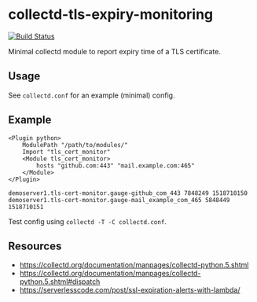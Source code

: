 # collectd-tls-expiry-monitoring

[![Build Status](https://travis-ci.org/stefan2904/collectd-tls-expiry-monitor.svg?branch=master)](https://travis-ci.org/stefan2904/collectd-tls-expiry-monitor)

Minimal collectd module to report expiry time of a TLS certificate.


## Usage

See `collectd.conf` for an example (minimal) config.


## Example

```
<Plugin python>
    ModulePath "/path/to/modules/"
    Import "tls_cert_monitor"
    <Module tls_cert_monitor>
        hosts "github.com:443" "mail.example.com:465"
    </Module>
</Plugin>
```

```
demoserver1.tls-cert-monitor.gauge-github_com_443 7848249 1518710150
demoserver1.tls-cert-monitor.gauge-mail_example_com_465 5848449 1518710151
```

Test config using `collectd -T -C collectd.conf`.


## Resources

* https://collectd.org/documentation/manpages/collectd-python.5.shtml
* https://collectd.org/documentation/manpages/collectd-python.5.shtml#dispatch
* https://serverlesscode.com/post/ssl-expiration-alerts-with-lambda/
